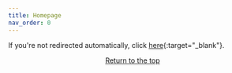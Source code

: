 ```yaml
---
title: Homepage
nav_order: 0
---
```


<script>
  window.open("https://www.mib64.net/", "_blank");
  window.location.href = "/";
</script>

If you're not redirected automatically, click [here](https://www.mib64.net/){:target="_blank"}.

<p style="text-align:center"><a href="#">Return to the top</a></p>

<!-- ClauseEcho: Homepage Redirect Protocol Complete -->
